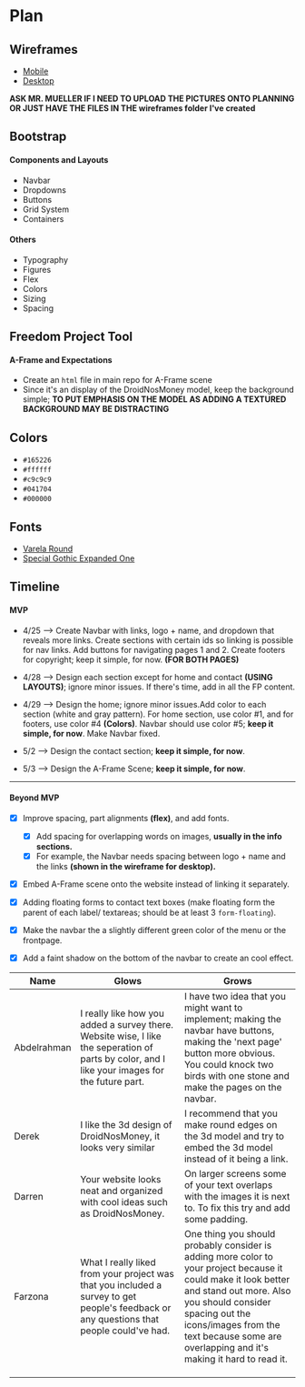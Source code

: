 # Plan

## Wireframes
* [Mobile](https://wireframe.cc/dchMzQ)
* [Desktop](https://wireframe.cc/mH7KtM)

**ASK MR. MUELLER IF I NEED TO UPLOAD THE PICTURES ONTO PLANNING OR JUST HAVE THE FILES IN THE wireframes folder I've created**

## Bootstrap
#### Components and Layouts
* Navbar
* Dropdowns
* Buttons
* Grid System
* Containers
#### Others
* Typography
* Figures
* Flex
* Colors
* Sizing
* Spacing

## Freedom Project Tool
#### A-Frame and Expectations
* Create an `html` file in main repo for A-Frame scene
* Since it's an display of the DroidNosMoney model, keep the background simple; **TO PUT EMPHASIS ON THE MODEL AS ADDING A TEXTURED BACKGROUND MAY BE DISTRACTING**

## Colors
* `#165226`
* `#ffffff`
* `#c9c9c9`
* `#041704`
* `#000000`

## Fonts
* [Varela Round](https://fonts.google.com/specimen/Varela+Round)
* [Special Gothic Expanded One](https://fonts.google.com/specimen/Special+Gothic+Expanded+One)

## Timeline

#### MVP

* 4/25 --> Create Navbar with links, logo + name, and dropdown that reveals more links. Create sections with certain ids so linking is possible for nav links. Add buttons for navigating pages 1 and 2. Create footers for copyright; keep it simple, for now. **(FOR BOTH PAGES)**

* 4/28 --> Design each section except for home and contact **(USING LAYOUTS)**; ignore minor issues. If there's time, add in all the FP content.

* 4/29 --> Design the home; ignore minor issues.Add color to each section (white and gray pattern). For home section, use color #1, and for footers, use color #4 **(Colors)**. Navbar should use color #5; **keep it simple, for now**. Make Navbar fixed.

* 5/2 -->  Design the contact section; **keep it simple, for now**.

* 5/3 --> Design the A-Frame Scene; **keep it simple, for now**.

---

#### Beyond MVP

* [x] Improve spacing, part alignments **(flex)**, and add fonts.
  * [x] Add spacing for overlapping words on images, **usually in the info sections.**
  * [x] For example, the Navbar needs spacing between logo + name and the links **(shown in the wireframe for desktop).**
* [x] Embed A-Frame scene onto the website instead of linking it separately.
* [x] Adding floating forms to contact text boxes (make floating form the parent of each label/ textareas; should be at least 3 `form-floating`).
* [x] Make the navbar the a slightly different green color of the menu or the frontpage.
* [x] Add a faint shadow on the bottom of the navbar to create an cool effect.










| Name | Glows | Grows |
| -------- | ------- | ------- |
| Abdelrahman | I really like how you added a survey there. Website wise, I like the seperation of parts by color, and I like your images for the future part. | I have two idea that you might want to implement; making the navbar have buttons, making the 'next page' button more obvious. You could knock two birds with one stone and make the pages on the navbar.
| Derek | I like the 3d design of DroidNosMoney, it looks very similar | I recommend that you make round edges on the 3d model and try to embed the 3d model instead of it being a link. |
| Darren  | Your website looks neat and organized with cool ideas such as DroidNosMoney.  | On larger screens some of your text overlaps with the images it is  next  to. To fix this try and add some padding.
| Farzona  | What I really liked from your project was that you included a survey to get people's feedback or any questions that people could've had.  | One thing you should probably consider is adding more color to your project because it could make it look better and stand out more. Also you should consider spacing out the icons/images from the text because some are overlapping and it's making it hard to read it.
|   |   |
|   |   |
|   |   |


